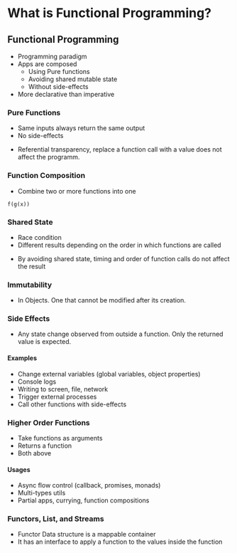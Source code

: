 # What is Functional Programming?

## Functional Programming
- Programming paradigm
- Apps are composed 
    - Using Pure functions
    - Avoiding shared mutable state
    - Without side-effects
- More declarative than imperative

### Pure Functions
- Same inputs always return the same output
- No side-effects

* Referential transparency, replace a function call with a value does not affect the programm.

### Function Composition
- Combine two or more functions into one
```
f(g(x))
```

### Shared State
- Race condition
- Different results depending on the order in which functions are called

* By avoiding shared state, timing and order of function calls do not affect the result

### Immutability
- In Objects. One that cannot be modified after its creation.

### Side Effects
- Any state change observed from outside a function. Only the returned value is expected.

#### Examples
- Change external variables (global variables, object properties)
- Console logs
- Writing to screen, file, network
- Trigger external processes
- Call other functions with side-effects

### Higher Order Functions
- Take functions as arguments
- Returns a function
- Both above

#### Usages
- Async flow control (callback, promises, monads)
- Multi-types utils
- Partial apps, currying, function compositions

### Functors, List, and Streams
- Functor Data structure is a mappable container
- It has an interface to apply a function to the values inside the function
